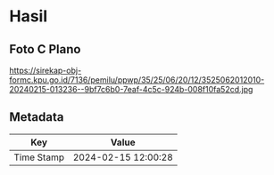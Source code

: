 # Hasil

## Foto C Plano

https://sirekap-obj-formc.kpu.go.id/7136/pemilu/ppwp/35/25/06/20/12/3525062012010-20240215-013236--9bf7c6b0-7eaf-4c5c-924b-008f10fa52cd.jpg


## Metadata

| Key        | Value               |
| ---------- | ------------------- |
| Time Stamp | 2024-02-15 12:00:28 |



